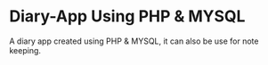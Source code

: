 # Diary-App Using PHP & MYSQL

A diary app created using PHP & MYSQL, it can also be use for note keeping.
